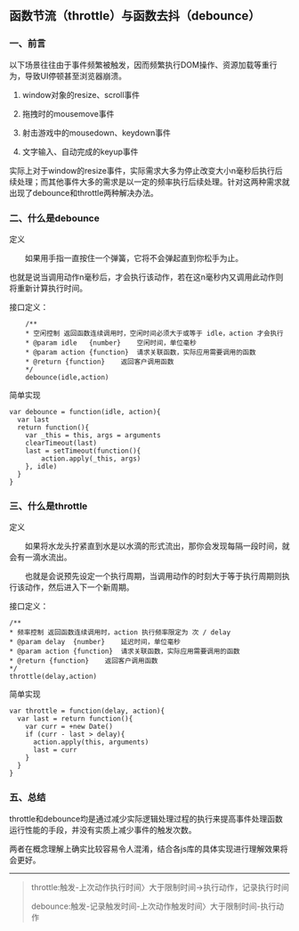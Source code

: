 ## 函数节流（throttle）与函数去抖（debounce）

### 一、前言　　　　　　　　　　　　　　　　　　　　　　　　　　　　　　　　　　

  以下场景往往由于事件频繁被触发，因而频繁执行DOM操作、资源加载等重行为，导致UI停顿甚至浏览器崩溃。

  1. window对象的resize、scroll事件

  2. 拖拽时的mousemove事件

  3. 射击游戏中的mousedown、keydown事件

  4. 文字输入、自动完成的keyup事件

  实际上对于window的resize事件，实际需求大多为停止改变大小n毫秒后执行后续处理；而其他事件大多的需求是以一定的频率执行后续处理。针对这两种需求就出现了debounce和throttle两种解决办法。

### 二、什么是debounce　　　　　　　　　　　　　　　　　　　　　　　　　　　　

 定义

　　如果用手指一直按住一个弹簧，它将不会弹起直到你松手为止。

 也就是说当调用动作n毫秒后，才会执行该动作，若在这n毫秒内又调用此动作则将重新计算执行时间。

接口定义：


		/**
		* 空闲控制 返回函数连续调用时，空闲时间必须大于或等于 idle，action 才会执行
		* @param idle   {number}    空闲时间，单位毫秒
		* @param action {function}  请求关联函数，实际应用需要调用的函数
		* @return {function}    返回客户调用函数
		*/
		debounce(idle,action)

简单实现


	var debounce = function(idle, action){
	  var last
	  return function(){
	    var _this = this, args = arguments
	    clearTimeout(last)
	    last = setTimeout(function(){
	        action.apply(_this, args)
	    }, idle)
	  }
	}

### 三、什么是throttle　　　　　　　　　　　　　　　　　　　　　　　　　　　　　 

定义

　　如果将水龙头拧紧直到水是以水滴的形式流出，那你会发现每隔一段时间，就会有一滴水流出。

　　也就是会说预先设定一个执行周期，当调用动作的时刻大于等于执行周期则执行该动作，然后进入下一个新周期。

接口定义：

	/**
	* 频率控制 返回函数连续调用时，action 执行频率限定为 次 / delay
	* @param delay  {number}    延迟时间，单位毫秒
	* @param action {function}  请求关联函数，实际应用需要调用的函数
	* @return {function}    返回客户调用函数
	*/
	throttle(delay,action)

简单实现


	var throttle = function(delay, action){
	  var last = return function(){
	    var curr = +new Date()
	    if (curr - last > delay){
	      action.apply(this, arguments)
	      last = curr 
	    }
	  }
	}

### 五、总结　　　　　　　　　　　　　　　　　　　　　　　　　　　　　　　　　　

   throttle和debounce均是通过减少实际逻辑处理过程的执行来提高事件处理函数运行性能的手段，并没有实质上减少事件的触发次数。

两者在概念理解上确实比较容易令人混淆，结合各js库的具体实现进行理解效果将会更好。

---

> throttle:触发-上次动作执行时间〉大于限制时间->执行动作，记录执行时间
> 
> debounce:触发-记录触发时间-上次动作触发时间〉大于限制时间-执行动作
